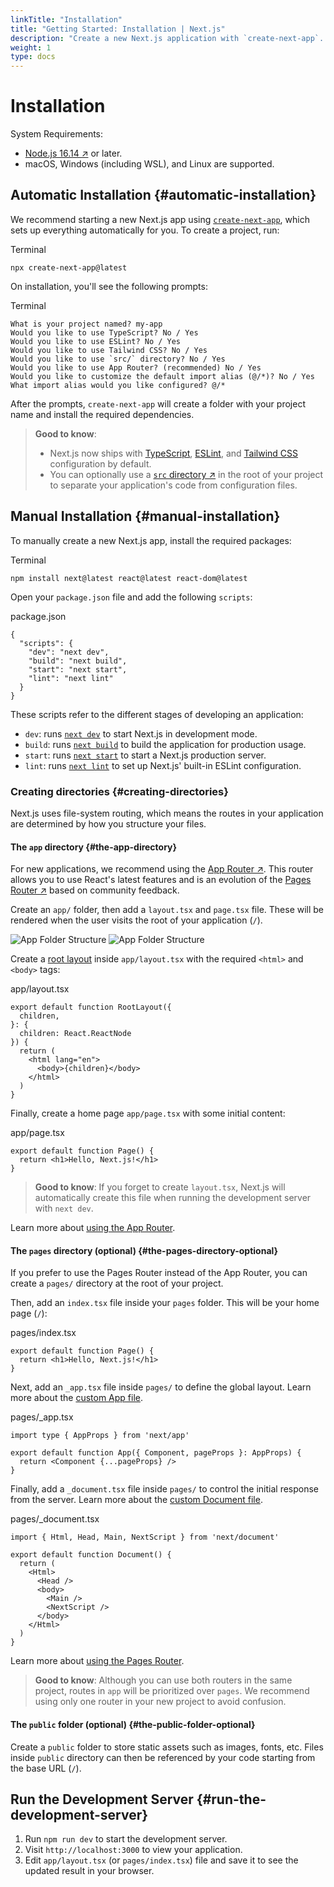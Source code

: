 ```yaml
---
linkTitle: "Installation"
title: "Getting Started: Installation | Next.js"
description: "Create a new Next.js application with `create-next-app`. Set up TypeScript, styles, and configure your `next.config.js` file."
weight: 1
type: docs
---
```


# Installation

System Requirements:

- [Node.js 16.14 ↗](https://nodejs.org/) or later.
- macOS, Windows (including WSL), and Linux are supported.

## Automatic Installation {#automatic-installation}

We recommend starting a new Next.js app using [`create-next-app`](/nextjs/13.5/using-app-router/api-reference/create-next-app), which sets up everything automatically for you. To create a project, run:


Terminal
```
npx create-next-app@latest
```

On installation, you'll see the following prompts:


Terminal
```
What is your project named? my-app
Would you like to use TypeScript? No / Yes
Would you like to use ESLint? No / Yes
Would you like to use Tailwind CSS? No / Yes
Would you like to use `src/` directory? No / Yes
Would you like to use App Router? (recommended) No / Yes
Would you like to customize the default import alias (@/*)? No / Yes
What import alias would you like configured? @/*
```

After the prompts, `create-next-app` will create a folder with your project name and install the required dependencies.

> **Good to know**:
> - Next.js now ships with [TypeScript](/nextjs/13.5/using-app-router/building-your-application/configuring/typescript), [ESLint](/nextjs/13.5/using-app-router/building-your-application/configuring/eslint), and [Tailwind CSS](/nextjs/13.5/using-app-router/building-your-application/styling/tailwind-css) configuration by default.
> - You can optionally use a [`src` directory ↗](https://nextjs.org/docs/app/building-your-application/configuring/src-directory.html) in the root of your project to separate your application's code from configuration files.
> 

## Manual Installation {#manual-installation}

To manually create a new Next.js app, install the required packages:


Terminal
```
npm install next@latest react@latest react-dom@latest
```

Open your `package.json` file and add the following `scripts`:


package.json
```
{
  "scripts": {
    "dev": "next dev",
    "build": "next build",
    "start": "next start",
    "lint": "next lint"
  }
}
```

These scripts refer to the different stages of developing an application:

- `dev`: runs [`next dev`](/nextjs/13.5/using-app-router/api-reference/next-cli#development) to start Next.js in development mode.
- `build`: runs [`next build`](/nextjs/13.5/using-app-router/api-reference/next-cli#build) to build the application for production usage.
- `start`: runs [`next start`](/nextjs/13.5/using-app-router/api-reference/next-cli#production) to start a Next.js production server.
- `lint`: runs [`next lint`](/nextjs/13.5/using-app-router/api-reference/next-cli#lint) to set up Next.js' built-in ESLint configuration.

### Creating directories {#creating-directories}

Next.js uses file-system routing, which means the routes in your application are determined by how you structure your files.

#### The `app` directory {#the-app-directory}

For new applications, we recommend using the [App Router ↗](https://nextjs.org/docs/app). This router allows you to use React's latest features and is an evolution of the [Pages Router ↗](https://nextjs.org/docs/pages) based on community feedback.

Create an `app/` folder, then add a `layout.tsx` and `page.tsx` file. These will be rendered when the user visits the root of your application (`/`).

![App Folder Structure](/assets/nextjs/13.5/docs/light/app-getting-started.png)
![App Folder Structure](/assets/nextjs/13.5/docs/dark/app-getting-started.png)

Create a [root layout](/docs/app/building-your-application/routing/pages-and-layouts.html#root-layout-required) inside `app/layout.tsx` with the required `<html>` and `<body>` tags:


app/layout.tsx
```
export default function RootLayout({
  children,
}: {
  children: React.ReactNode
}) {
  return (
    <html lang="en">
      <body>{children}</body>
    </html>
  )
}
```

Finally, create a home page `app/page.tsx` with some initial content:


app/page.tsx
```
export default function Page() {
  return <h1>Hello, Next.js!</h1>
}
```

> **Good to know**: If you forget to create `layout.tsx`, Next.js will automatically create this file when running the development server with `next dev`.
> 

Learn more about [using the App Router](/docs/app/building-your-application/routing/defining-routes.html).

#### The `pages` directory (optional) {#the-pages-directory-optional}

If you prefer to use the Pages Router instead of the App Router, you can create a `pages/` directory at the root of your project.

Then, add an `index.tsx` file inside your `pages` folder. This will be your home page (`/`):


pages/index.tsx
```
export default function Page() {
  return <h1>Hello, Next.js!</h1>
}
```

Next, add an `_app.tsx` file inside `pages/` to define the global layout. Learn more about the [custom App file](/docs/pages/building-your-application/routing/custom-app.html).


pages/_app.tsx
```
import type { AppProps } from 'next/app'
 
export default function App({ Component, pageProps }: AppProps) {
  return <Component {...pageProps} />
}
```

Finally, add a `_document.tsx` file inside `pages/` to control the initial response from the server. Learn more about the [custom Document file](/docs/pages/building-your-application/routing/custom-document.html).


pages/_document.tsx
```
import { Html, Head, Main, NextScript } from 'next/document'
 
export default function Document() {
  return (
    <Html>
      <Head />
      <body>
        <Main />
        <NextScript />
      </body>
    </Html>
  )
}
```

Learn more about [using the Pages Router](/docs/pages/building-your-application/routing/pages-and-layouts.html).

> **Good to know**: Although you can use both routers in the same project, routes in `app` will be prioritized over `pages`. We recommend using only one router in your new project to avoid confusion.
> 

#### The `public` folder (optional) {#the-public-folder-optional}

Create a `public` folder to store static assets such as images, fonts, etc. Files inside `public` directory can then be referenced by your code starting from the base URL (`/`).

## Run the Development Server {#run-the-development-server}

1. Run `npm run dev` to start the development server.
2. Visit `http://localhost:3000` to view your application.
3. Edit `app/layout.tsx` (or `pages/index.tsx`) file and save it to see the updated result in your browser.
